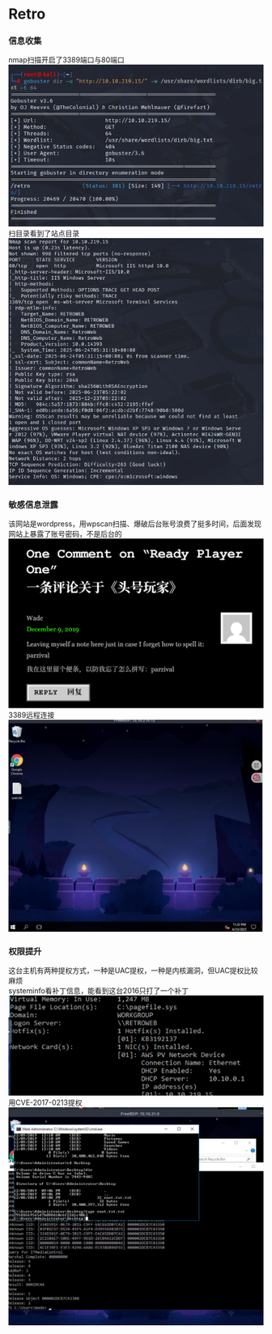 # Retro

### 信息收集
nmap扫描开启了3389端口与80端口<br>
![Retro 1](./iamges/Retro1.png)<br>
扫目录看到了站点目录<br>
![Retro 2](./iamges/Retro2.png)

### 敏感信息泄露
该网站是wordpress，用wpscan扫描、爆破后台账号浪费了挺多时间，后面发现网站上暴露了账号密码，不是后台的<br>
![Retro 3](./iamges/Retro3.png)<br>
3389远程连接<br>
![Retro 4](./iamges/Retro4.png)

### 权限提升
这台主机有两种提权方式，一种是UAC提权，一种是内核漏洞，但UAC提权比较麻烦<br>
systeminfo看补丁信息，能看到这台2016只打了一个补丁<br>
![Retro 5](./iamges/Retro5.png)<br>
用CVE-2017-0213提权<br>
![Retro 6](./iamges/Retro6.png)